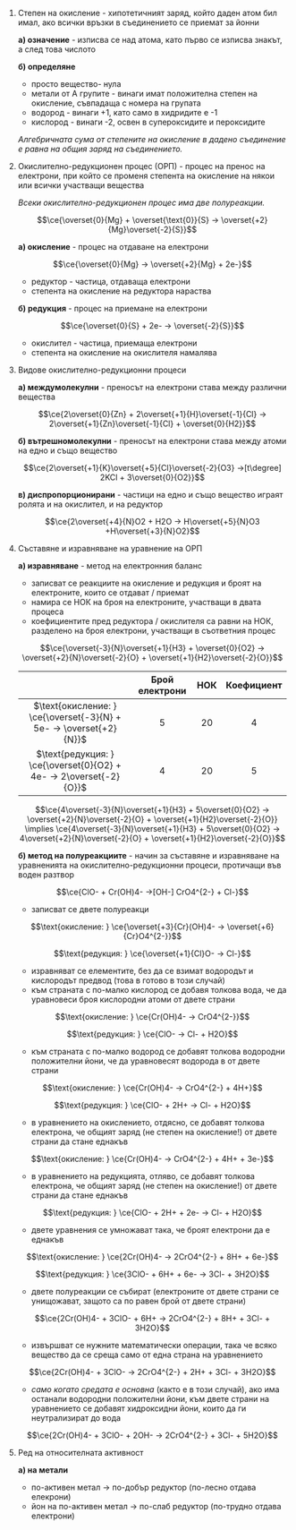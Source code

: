 1. Степен на окисление - хипотетичният заряд, който даден атом бил имал, ако всички връзки в съединението се приемат за йонни
	
	**а) означение** - изписва се над атома, като първо се изписва знакът, а след това числото
	
	**б) определяне**
	- просто вещество- нула
	- метали от А групите - винаги имат положителна степен на окисление, съвпадаща с номера на групата
	- водород - винаги +1, като само в хидридите е -1
	- кислород - винаги -2, освен в супероксидите и пероксидите
	
	*Алгебричната сума от степените на окисление в дадено съединение е равна на общия заряд на съединението.*

2. Окислително-редукционен процес (ОРП) - процес на пренос на електрони, при който се променя степента на окисление на някои или всички участващи вещества
	
	*Всеки окислително-редукционен процес има две полуреакции.*
	
	$$\ce{\overset{0}{Mg} + \overset{\text{0}}{S} -> \overset{+2}{Mg}\overset{-2}{S}}$$
	
	**а) окисление** - процес на отдаване на електрони
	
	$$\ce{\overset{0}{Mg} -> \overset{+2}{Mg} + 2e-}$$
	
	- редуктор - частица, отдаваща електрони
	- степента на окисление на редуктора нараства
	
	**б) редукция** - процес на приемане на електрони
	
	$$\ce{\overset{0}{S} + 2e- -> \overset{-2}{S}}$$
	
	- окислител - частица, приемаща електрони
	- степента на окисление на окислителя намалява

3. Видове окислително-редукционни процеси
	
	**а) междумолекулни** - преносът на електрони става между различни вещества
	
	$$\ce{2\overset{0}{Zn} + 2\overset{+1}{H}\overset{-1}{Cl} -> 2\overset{+1}{Zn}\overset{-1}{Cl} + \overset{0}{H2}}$$
	
	**б) вътрешномолекулни** - преносът на електрони става между атоми на едно и също вещество
	
	$$\ce{2\overset{+1}{K}\overset{+5}{Cl}\overset{-2}{O3} ->[t\degree] 2KCl + 3\overset{0}{O2}}$$
	
	**в) диспропорционирани** - частици на едно и също вещество играят ролята и на окислител, и на редуктор
	
	$$\ce{2\overset{+4}{N}O2 + H2O -> H\overset{+5}{N}O3 +H\overset{+3}{N}O2}$$

4. Съставяне и изравняване на уравнение на ОРП
	
	**а) изравняване** - метод на електронния баланс
	- записват се реакциите на окисление и редукция и броят на електроните, които се отдават / приемат
	- намира се НОК на броя на електроните, участващи в двата процеса
	- коефициентите пред редуктора / окислителя са равни на НОК, разделено на броя електрони, участващи в съответния процес
	
	$$\ce{\overset{-3}{N}\overset{+1}{H3} + \overset{0}{O2} -> \overset{+2}{N}\overset{-2}{O} + \overset{+1}{H2}\overset{-2}{O}}$$
	
	||Брой електрони|НОК|Коефициент|
	|:--:|:--:|:--:|:--:|
	|$\text{окисление: } \ce{\overset{-3}{N} + 5e- -> \overset{+2}{N}}$|5|20|4|
	|$\text{редукция: } \ce{\overset{0}{O2} + 4e- -> 2\overset{-2}{O}}$|4|20|5|
	
	$$\ce{4\overset{-3}{N}\overset{+1}{H3} + 5\overset{0}{O2} -> \overset{+2}{N}\overset{-2}{O} + \overset{+1}{H2}\overset{-2}{O}} \implies \ce{4\overset{-3}{N}\overset{+1}{H3} + 5\overset{0}{O2} -> 4\overset{+2}{N}\overset{-2}{O} + \overset{+1}{H2}\overset{-2}{O}}$$
	
	**б) метод на полуреакциите** - начин за съставяне и изравняване на уравненията на окислително-редукционни процеси, протичащи във воден разтвор 
	
	$$\ce{ClO- + Cr(OH)4- ->[OH-] CrO4^{2-} + Cl-}$$
	
	- записват се двете полуреакци
	
	$$\text{окисление: } \ce{\overset{+3}{Cr}(OH)4- -> \overset{+6}{Cr}O4^{2-}}$$
	
	$$\text{редукция: } \ce{\overset{+1}{Cl}O- -> Cl-}$$
	
	- изравняват се елементите, без да се взимат водородът и кислородът предвод (това в готово в този случай)
	- към страната с по-малко кислород се добавя толкова вода, че да уравновеси броя кислородни атоми от двете страни
	
	$$\text{окисление: } \ce{Cr(OH)4- -> CrO4^{2-}}$$
	
	$$\text{редукция: } \ce{ClO- -> Cl- + H2O}$$
	
	- към страната с по-малко водород се добавят толкова водородни положителни йони, че да уравновесят водорода в от двете страни
	
	$$\text{окисление: } \ce{Cr(OH)4- -> CrO4^{2-} + 4H+}$$
	
	$$\text{редукция: } \ce{ClO- + 2H+ -> Cl- + H2O}$$
	
	- в уравнението на окислението, отдясно, се добавят толкова електрона, че общият заряд (не степен на окисление!) от двете страни да стане еднакъв
	
	$$\text{окисление: } \ce{Cr(OH)4- -> CrO4^{2-} + 4H+ + 3e-}$$
	
	- в уравнението на редукцията, отляво, се добавят толкова електрона, че общият заряд (не степен на окисление!) от двете страни да стане еднакъв
	
	$$\text{редукция: } \ce{ClO- + 2H+ + 2e- -> Cl- + H2O}$$
	
	- двете уравнения се умножават така, че броят електрони да е еднакъв 
	
	$$\text{окисление: } \ce{2Cr(OH)4- -> 2CrO4^{2-} + 8H+ + 6e-}$$
	
	$$\text{редукция: } \ce{3ClO- + 6H+ + 6e- -> 3Cl- + 3H2O}$$
	
	- двете полуреакции се събират (електроните от двете страни се унищожават, защото са по равен брой от двете страни)
	
	$$\ce{2Cr(OH)4- + 3ClO- + 6H+ -> 2CrO4^{2-} + 8H+ + 3Cl- + 3H2O}$$
	
	- извършват се нужните математически операции, така че всяко вещество да се среща само от една страна на уравнението
	
	$$\ce{2Cr(OH)4- + 3ClO- -> 2CrO4^{2-} + 2H+ + 3Cl- + 3H2O}$$
	
	- *само когато средата е основна* (както е в този случай), ако има останали водородни положителни йони, към двете страни на уравнението се добавят хидроксидни йони, които да ги неутрализират до вода
	
	$$\ce{2Cr(OH)4- + 3ClO- + 2OH- -> 2CrO4^{2-} + 3Cl- + 5H2O}$$

5. Ред на относителната активност
	
	**а) на метали**
	- по-активен метал -> по-добър редуктор (по-лесно отдава елекрони)
	- йон на по-активен метал -> по-слаб редуктор (по-трудно отдава електрони)
